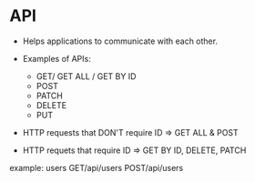 # API
- Helps applications to communicate with each other.
- Examples of APIs:
    - GET/ GET ALL / GET BY ID
    - POST
    - PATCH
    - DELETE
    - PUT

- HTTP requests that DON'T require ID => GET ALL & POST
- HTTP requets that require ID => GET BY ID, DELETE, PATCH

example: users
GET/api/users
POST/api/users


